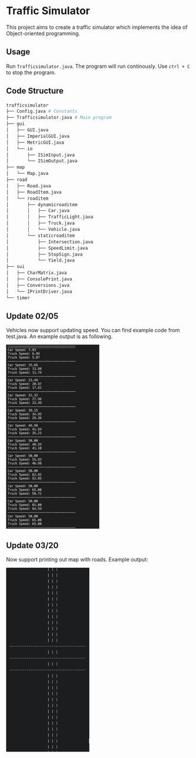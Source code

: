 # Traffic Simulator

This project aims to create a traffic simulator which implements the idea of Object-oriented programming.

## Usage
Run `Trafficsimulator.java`. The program will run continously. Use
`ctrl + C` to stop the program.

## Code Structure

```bash
trafficsimulator
├── Config.java # Constants
├── Trafficsimulator.java # Main program
├── gui
│   ├── GUI.java
│   ├── ImperialGUI.java
│   ├── MetricGUI.java
│   └── io
│       ├── ISimInput.java
│       └── ISimOutput.java
├── map
│   └── Map.java
├── road
│   ├── Road.java
│   ├── RoadItem.java
│   └── roaditem
│       ├── dynamicroaditem
│       │   ├── Car.java
│       │   ├── TrafficLight.java
│       │   ├── Truck.java
│       │   └── Vehicle.java
│       └── staticroaditem
│           ├── Intersection.java
│           ├── SpeedLimit.java
│           ├── StopSign.java
│           └── Yield.java
├── sui
│   ├── CharMatrix.java
│   ├── ConsolePrint.java
│   ├── Conversions.java
│   └── IPrintDriver.java
└── timer
```

## Update 02/05

Vehicles now support updating speed. You can find example code from test.java. An example output is as following.

<img src="/src/img/vehicles-speed-example.png" alt="vehicles-speed-example" height="500"/>

## Update 03/20

Now support printing out map with roads. Example output:

<img src="/src/img/roadPrint.png" alt="roadPrint" height="500"/>
